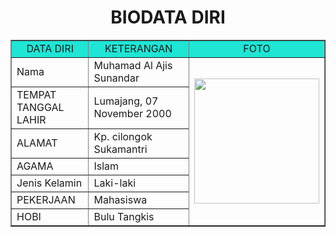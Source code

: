 <!DOCTYPE HTML>
<html>
  <head>
    <title>Biodata Diri</title>
    <link rel="stylesheet" href="style.css">
  </head>
  <body>
    <h1 align="center">BIODATA DIRI</h1>
    <table border="1" cellspacing="0" cellpadding="5" align="center" width="800">
      <tr align="center" bgcolor="#1fe5d5">
        <td width="200">DATA DIRI</td>
        <td width="400">KETERANGAN</td>
        <td width="200">FOTO</td>
      </tr>
      <tr>
        <td>Nama</td>
        <td>Muhamad Al Ajis Sunandar</td>
        <td rowspan="7"><img src="![1](https://github.com/Attem07/Attem07/assets/147891599/810211d7-c029-455d-a1a1-a6bf8f7016f6)" width="200"></td>
      </tr>
      <tr>
        <td>TEMPAT TANGGAL LAHIR</td>
        <td>Lumajang, 07 November 2000</td>
      </tr>
      <tr>
        <td>ALAMAT</td>
        <td>Kp. cilongok Sukamantri</td>
      </tr>
      <tr>
        <td>AGAMA</td>
        <td>Islam</td>
      </tr>
      <tr>
        <td>Jenis Kelamin</td>
        <td>Laki-laki</td>
      </tr>
      <tr>
        <td>PEKERJAAN</td>
        <td>Mahasiswa</td>
      </tr>
      <tr>
        <td>HOBI</td>
        <td>Bulu Tangkis</td>
      </tr>
  </body>
</html>
